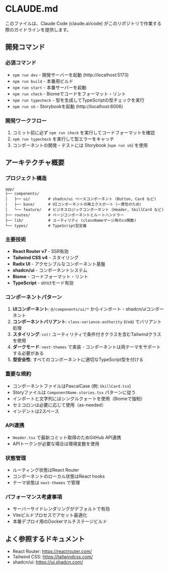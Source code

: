 # CLAUDE.md

このファイルは、Claude Code (claude.ai/code) がこのリポジトリで作業する際のガイドラインを提供します。

## 開発コマンド

### 必須コマンド
- `npm run dev` - 開発サーバーを起動 (http://localhost:5173)
- `npm run build` - 本番用ビルド
- `npm run start` - 本番サーバーを起動
- `npm run check` - Biomeでコードをフォーマット・リント
- `npm run typecheck` - 型を生成してTypeScriptの型チェックを実行
- `npm run sb` - Storybookを起動 (http://localhost:6006)

### 開発ワークフロー
1. コミット前に必ず `npm run check` を実行してコードフォーマットを確認
2. `npm run typecheck` を実行して型エラーをキャッチ
3. コンポーネントの開発・テストには Storybook (`npm run sb`) を使用

## アーキテクチャ概要

### プロジェクト構造
```
app/
├── components/
│   ├── ui/        # shadcn/ui ベースコンポーネント (Button, Card など)
│   ├── base/      # UIコンポーネントの再エクスポート（一貫性のため）
│   └── feature/   # ビジネスロジックコンポーネント (Header, SkillCard など)
├── routes/        # ページコンポーネントとルートハンドラー
├── lib/           # ユーティリティ (classNameマージ用のcn関数)
└── types/         # TypeScript型定義
```

### 主要技術
- **React Router v7** - SSR有効
- **Tailwind CSS v4** - スタイリング
- **Radix UI** - アクセシブルなコンポーネント基盤
- **shadcn/ui** - コンポーネントシステム
- **Biome** - コードフォーマット・リント
- **TypeScript** - strictモード有効

### コンポーネントパターン
1. **UIコンポーネント**: `@/components/ui/*` からインポート - shadcn/uiコンポーネント
2. **コンポーネントバリアント**: `class-variance-authority` (cva) でバリアント処理
3. **スタイリング**: `cn()` ユーティリティで条件付きクラスを含むTailwindクラスを使用
4. **ダークモード**: `next-themes` で実装 - コンポーネントは両テーマをサポートする必要がある
5. **型安全性**: すべてのコンポーネントに適切なTypeScript型を付ける

### 重要な規約
- コンポーネントファイルはPascalCase (例: `SkillCard.tsx`)
- Storyファイルは `ComponentName.stories.tsx` パターンに従う
- インポートと文字列にはシングルクォートを使用（Biomeで強制）
- セミコロンは必要に応じて使用（as-needed）
- インデントは2スペース

### API連携
- `Header.tsx` で最新コミット取得のためGitHub API連携
- APIトークンが必要な場合は環境変数を使用

### 状態管理
- ルーティング状態はReact Router
- コンポーネントのローカル状態はReact hooks
- テーマ状態は `next-themes` で管理

### パフォーマンス考慮事項
- サーバーサイドレンダリングがデフォルトで有効
- Viteビルドプロセスでアセット最適化
- 本番デプロイ用のDockerマルチステージビルド

## よく参照するドキュメント
- React Router: https://reactrouter.com/
- Tailwind CSS: https://tailwindcss.com/
- shadcn/ui: https://ui.shadcn.com/